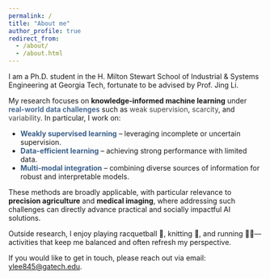 ```yaml
---
permalink: /
title: "About me"
author_profile: true
redirect_from: 
  - /about/
  - /about.html
---
```

I am a Ph.D. student in the H. Milton Stewart School of Industrial & Systems Engineering at Georgia Tech, fortunate to be advised by Prof. Jing Li.  

My research focuses on **knowledge-informed machine learning** under <span style="color:#3a5f8a; font-weight:600">real-world data challenges</span> such as <span style="color:#444;">weak supervision</span>, <span style="color:#444;">scarcity</span>, and <span style="color:#444;">variability</span>. In particular, I work on:  

- <span style="color:#3a5f8a;"><b>Weakly supervised learning</b></span> – leveraging incomplete or uncertain supervision.  
- <span style="color:#3a5f8a;"><b>Data-efficient learning</b></span> – achieving strong performance with limited data.  
- <span style="color:#3a5f8a;"><b>Multi-modal integration</b></span> – combining diverse sources of information for robust and interpretable models.  

These methods are broadly applicable, with particular relevance to **precision agriculture** and **medical imaging**, where addressing such challenges can directly advance practical and socially impactful AI solutions.  

Outside research, I enjoy playing racquetball 🎾, knitting 🧶, and running 🏃‍♀️—activities that keep me balanced and often refresh my perspective.  

If you would like to get in touch, please reach out via email: <a href="mailto:ylee845@gatech.edu">ylee845@gatech.edu</a>.  
